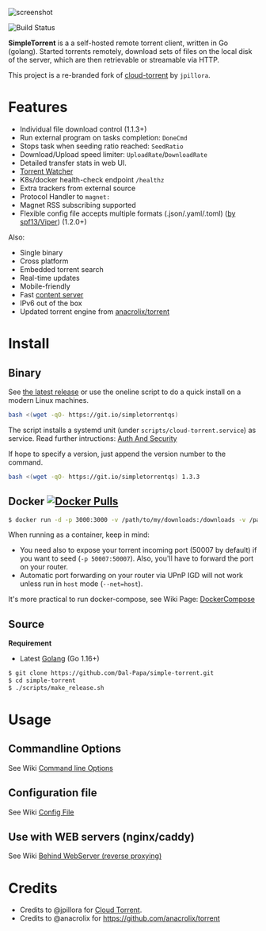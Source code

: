 ![screenshot](https://user-images.githubusercontent.com/1033514/64239393-bdbb6480-cf32-11e9-9269-d8d10e7c0dc7.png)

![Build Status](https://github.com/Dal-Papa/simple-torrent/workflows/Go/badge.svg) 

**SimpleTorrent** is a a self-hosted remote torrent client, written in Go (golang). Started torrents remotely, download sets of files on the local disk of the server, which are then retrievable or streamable via HTTP.

This project is a re-branded fork of [cloud-torrent](https://github.com/jpillora/cloud-torrent) by `jpillora`.

# Features

* Individual file download control (1.1.3+)
* Run external program on tasks completion: `DoneCmd`
* Stops task when seeding ratio reached: `SeedRatio`
* Download/Upload speed limiter: `UploadRate`/`DownloadRate`
* Detailed transfer stats in web UI.
* [Torrent Watcher](https://github.com/Dal-Papa/simple-torrent/wiki/Torrent-Watcher)
* K8s/docker health-check endpoint `/healthz`
* Extra trackers from external source
* Protocol Handler to `magnet:`
* Magnet RSS subscribing supported
* Flexible config file accepts multiple formats (.json/.yaml/.toml) ([by spf13/Viper](https://github.com/spf13/viper/)) (1.2.0+)

Also:
* Single binary
* Cross platform
* Embedded torrent search
* Real-time updates
* Mobile-friendly
* Fast [content server](http://golang.org/pkg/net/http/#ServeContent)
* IPv6 out of the box
* Updated torrent engine from [anacrolix/torrent](https://github.com/anacrolix/torrent)

# Install

## Binary

See [the latest release](https://github.com/boypt/cloud-torrent/releases/latest) or use the oneline script to do a quick install on a modern Linux machines.

``` bash
bash <(wget -qO- https://git.io/simpletorrentqs)
```

The script installs a systemd unit (under `scripts/cloud-torrent.service`) as service. Read further intructions: [Auth And Security](https://github.com/Dal-Papa/simple-torrent/wiki/AuthSecurity)

If hope to specify a version, just append the version number to the command.

``` bash
bash <(wget -qO- https://git.io/simpletorrentqs) 1.3.3
```

## Docker [![Docker Pulls](https://img.shields.io/docker/pulls/boypt/cloud-torrent.svg)][dockerhub]

[dockerhub]: https://hub.docker.com/r/boypt/cloud-torrent/

``` bash
$ docker run -d -p 3000:3000 -v /path/to/my/downloads:/downloads -v /path/to/my/torrents:/torrents boypt/cloud-torrent
```
When running as a container, keep in mind:
* You need also to expose your torrent incoming port (50007 by default) if you want to seed (`-p 50007:50007`). Also, you'll have to forward the port on your router.
* Automatic port forwarding on your router via UPnP IGD will not work unless run in `host` mode (`--net=host`).

It's more practical to run docker-compose, see Wiki Page: [DockerCompose](https://github.com/Dal-Papa/simple-torrent/wiki/DockerCompose)
## Source

**Requirement**
- Latest [Golang](https://golang.org/dl/) (Go 1.16+)

``` sh
$ git clone https://github.com/Dal-Papa/simple-torrent.git
$ cd simple-torrent
$ ./scripts/make_release.sh
```

# Usage

## Commandline Options
See Wiki [Command line Options](https://github.com/Dal-Papa/simple-torrent/wiki/Command-line-Options)

## Configuration file
See Wiki [Config File](https://github.com/Dal-Papa/simple-torrent/wiki/Config-File)

## Use with WEB servers (nginx/caddy)
See Wiki [Behind WebServer (reverse proxying)](https://github.com/Dal-Papa/simple-torrent/wiki/ReverseProxy)

# Credits 
* Credits to @jpillora for [Cloud Torrent](https://github.com/jpillora/cloud-torrent).
* Credits to @anacrolix for https://github.com/anacrolix/torrent
